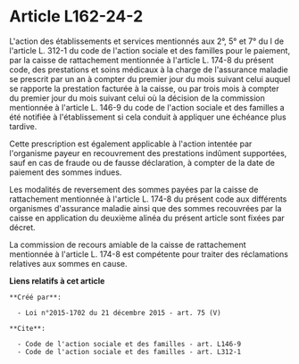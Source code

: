 # Article L162-24-2

L'action des établissements et services mentionnés aux 2°, 5° et 7° du I de l'article L. 312-1 du code de l'action sociale et
des familles pour le paiement, par la caisse de rattachement mentionnée à l'article L. 174-8 du présent code, des prestations
et soins médicaux à la charge de l'assurance maladie se prescrit par un an à compter du premier jour du mois suivant celui
auquel se rapporte la prestation facturée à la caisse, ou par trois mois à compter du premier jour du mois suivant celui où
la décision de la commission mentionnée à l'article L. 146-9 du code de l'action sociale et des familles a été notifiée à
l'établissement si cela conduit à appliquer une échéance plus tardive.

Cette prescription est également applicable à l'action intentée par l'organisme payeur en recouvrement des prestations
indûment supportées, sauf en cas de fraude ou de fausse déclaration, à compter de la date de paiement des sommes indues.

Les modalités de reversement des sommes payées par la caisse de rattachement mentionnée à l'article L. 174-8 du présent code
aux différents organismes d'assurance maladie ainsi que des sommes recouvrées par la caisse en application du deuxième alinéa
du présent article sont fixées par décret.

La commission de recours amiable de la caisse de rattachement mentionnée à l'article L. 174-8 est compétente pour traiter des
réclamations relatives aux sommes en cause.

**Liens relatifs à cet article**

	**Créé par**:

	  - Loi n°2015-1702 du 21 décembre 2015 - art. 75 (V)

	**Cite**:

	  - Code de l'action sociale et des familles - art. L146-9
	  - Code de l'action sociale et des familles - art. L312-1
